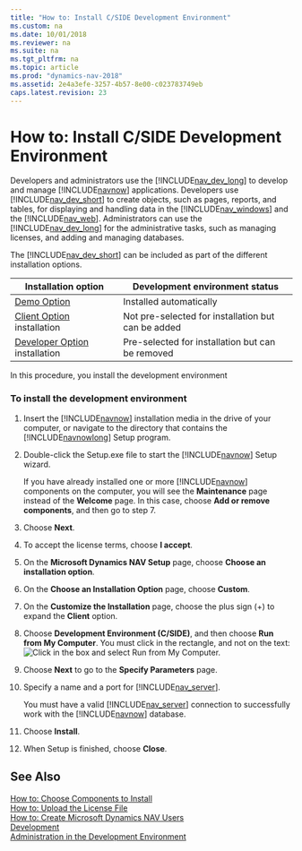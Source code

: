 ```yaml
---
title: "How to: Install C/SIDE Development Environment"
ms.custom: na
ms.date: 10/01/2018
ms.reviewer: na
ms.suite: na
ms.tgt_pltfrm: na
ms.topic: article
ms.prod: "dynamics-nav-2018"
ms.assetid: 2e4a3efe-3257-4b57-8e00-c023783749eb
caps.latest.revision: 23
---
```

# How to: Install C/SIDE Development Environment
Developers and administrators use the [!INCLUDE[nav_dev_long](includes/nav_dev_long_md.md)] to develop and manage [!INCLUDE[navnow](includes/navnow_md.md)] applications. Developers use [!INCLUDE[nav_dev_short](includes/nav_dev_short_md.md)] to create objects, such as pages, reports, and tables, for displaying and handling data in the [!INCLUDE[nav_windows](includes/nav_windows_md.md)] and the [!INCLUDE[nav_web](includes/nav_web_md.md)]. Administrators can use the [!INCLUDE[nav_dev_long](includes/nav_dev_long_md.md)] for the administrative tasks, such as managing licenses, and adding and managing databases.  

 The [!INCLUDE[nav_dev_short](includes/nav_dev_short_md.md)] can be included as part of the different installation options.  

|Installation option|Development environment status|  
|-------------------------|------------------------------------|  
|[Demo Option](Demo-Option.md)|Installed automatically|  
|[Client Option](Client-Option.md) installation|Not pre-selected for installation but can be added|  
|[Developer Option](Developer-Option.md) installation|Pre-selected for installation but can be removed|  

 In this procedure, you install the development environment  

### To install the development environment  

1.  Insert the [!INCLUDE[navnow](includes/navnow_md.md)] installation media in the drive of your computer, or navigate to the directory that contains the [!INCLUDE[navnowlong](includes/navnowlong_md.md)] Setup program.  

2.  Double-click the Setup.exe file to start the [!INCLUDE[navnow](includes/navnow_md.md)] Setup wizard.  

     If you have already installed one or more [!INCLUDE[navnow](includes/navnow_md.md)] components on the computer, you will see the **Maintenance** page instead of the **Welcome** page. In this case, choose **Add or remove components**, and then go to step 7.  

3.  Choose **Next**.  

4.  To accept the license terms, choose **I accept**.  

5.  On the **Microsoft Dynamics NAV Setup** page, choose **Choose an installation option**.  

6.  On the **Choose an Installation Option** page, choose **Custom**.  

7.  On the **Customize the Installation** page, choose the plus sign \(+\) to expand the **Client** option.  

8.  Choose **Development Environment \(C/SIDE\)**, and then choose **Run from My Computer**. You must click in the rectangle, and not on the text: ![Click in the box and select Run from My Computer.](media/RunFromMy.JPG "RunFromMy")  

9. Choose **Next** to go to the **Specify Parameters** page.  

10. Specify a name and a port for [!INCLUDE[nav_server](includes/nav_server_md.md)].  

     You must have a valid [!INCLUDE[nav_server](includes/nav_server_md.md)] connection to successfully work with the [!INCLUDE[navnow](includes/navnow_md.md)] database.  

11. Choose **Install**.  

12. When Setup is finished, choose **Close**.  

## See Also  
 [How to: Choose Components to Install](How-to--Choose-Components-to-Install.md)   
 [How to: Upload the License File](How-to--Upload-the-License-File.md)   
 [How to: Create Microsoft Dynamics NAV Users](How-to--Create-Microsoft-Dynamics-NAV-Users.md)   
 [Development](Development.md)   
 [Administration in the Development Environment](Administration-in-the-Development-Environment.md)
